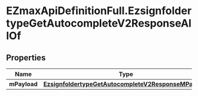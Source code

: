 # EZmaxApiDefinitionFull.EzsignfoldertypeGetAutocompleteV2ResponseAllOf

## Properties

Name | Type | Description | Notes
------------ | ------------- | ------------- | -------------
**mPayload** | [**EzsignfoldertypeGetAutocompleteV2ResponseMPayload**](EzsignfoldertypeGetAutocompleteV2ResponseMPayload.md) |  | 


